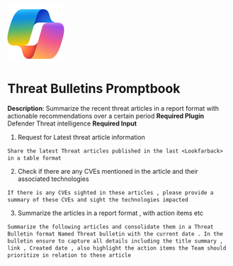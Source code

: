 ![Security CoPilot Logo](https://github.com/Azure/Copilot-For-Security/blob/main/Images/ic_fluent_copilot_64_64%402x.png)
#  Threat Bulletins Promptbook

**Description**: Summarize the recent threat articles in a report format with actionable recommendations over a certain period
**Required Plugin** Defender Threat intelligence 
**Required Input** <Lookfarback>

1. Request for Latest threat article information
 ```
Share the latest Threat articles published in the last <Lookfarback> in a table format
 ```
2. Check if there are any CVEs mentioned in the article and their associated technologies
 ```
If there is any CVEs sighted in these articles , please provide a summary of these CVEs and sight the technologies impacted
```
3. Summarize the articles in a report format , with action items etc
 ```
Summarize the following articles and consolidate them in a Threat Bulletin format Named Threat bulletin with the current date . In the bulletin ensure to capture all details including the title summary , link , Created date , also highlight the action items the Team should prioritize in relation to these article
 ```
